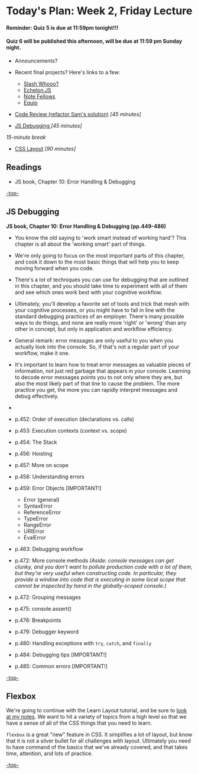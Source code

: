 # Today's Plan: Week 2, Friday Lecture

#### Reminder: Quiz 5 is due at 11:59pm tonight!!!

#### Quiz 6 will be published this afternoon, will be due at 11:59 pm Sunday night.

- Announcements?

- Recent final projects? Here's links to a few:
   - [Slash Whooo?](http://wohlfea.github.io/cup-game)
   - [Echelon.JS](https://flegald.github.io/Echelon.JS)
   - [Note Fellows](https://clee46.github.io/note-fellows)
   - [Equip](http://heyduckd.github.io/equip/)

- [Code Review (refactor Sam's solution)](#codereview) *[45 minutes]*

- [JS Debugging ](#debugging) *[45 minutes]*

*15-minute break*

- [CSS Layout](#layout) *[90 minutes]*

## Readings

- JS book, Chapter 10: Error Handling & Debugging

[-top-](#top)

<a id="debugging"></a>
## JS Debugging

**JS book, Chapter 10: Error Handling & Debugging (pp.449-486)**

- You know the old saying to 'work smart instead of working hard'? This chapter is all about the 'working smart' part of things.

- We're only going to focus on the most important parts of this chapter, and cook it down to the most basic things that will help you to keep moving forward when you code.

- There's a lot of techniques you can use for debugging that are outlined in this chapter, and you should take time to experiment with all of them and see which ones work best with your cognitive workflow.

- Ultimately, you'll develop a favorite set of tools and trick that mesh with your cognitive processes, or you might have to fall in line with the standard debugging practices of an employer. There's many possible ways to do things, and none are really more 'right' or 'wrong' than any other in concept, but only in application and workflow efficiency.

- General remark: error messages are only useful to you when you actually look into the console. So, if that's not a regular part of your workflow, make it one.

- It's important to learn how to treat error messages as valuable pieces of information, not just red garbage that appears in your console. Learning to decode error messages points you to not only where they are, but also the most likely part of that line to cause the problem. The more practice you get, the more you can rapidly interpret messages and debug effectively.
-
- p.452: Order of execution (declarations vs. calls)
- p.453: Execution contexts (context vs. scope)
- p.454: The Stack
- p.456: Hoisting
- p.457: More on scope
- p.458: Understanding errors
- p.459: Error Objects [IMPORTANT!]
  - Error (general)
  - SyntaxError
  - ReferenceError
  - TypeError
  - RangeError
  - URIError
  - EvalError
- p.463: Debugging workflow
- p.472: More console methods *(Aside: console messages can get clunky, and you don't want to pollute production code with a lot of them, but they're very useful when constructing code. In particular, they provide a window into code that is executing in some local scope that cannot be inspected by hand in the globally-scoped console.)*
- p.472: Grouping messages
- p.475: console.assert()
- p.476: Breakpoints
- p.479: Debugger keyword
- p.480: Handling exceptions with `try`, `catch`, and `finally`
- p.484: Debugging tips [IMPORTANT!]
- p.485: Common errors [IMPORTANT!]

[-top-](#top)

<a id="layout"></a>
## Flexbox

We're going to continue with the Learn Layout tutorial, and be sure to [look at my notes](CSS-layout.md). We want to hit a variety of topics from a high level so that we have a sense of all of the CSS things that you need to learn.

`flexbox` is a great "new" feature in CSS. It simplifies a lot of layout, but know that it is not a silver bullet for all challenges with layout. Ultimately you need to have command of the basics that we've already covered, and that takes time, attention, and lots of practice.

[-top-](#top)
